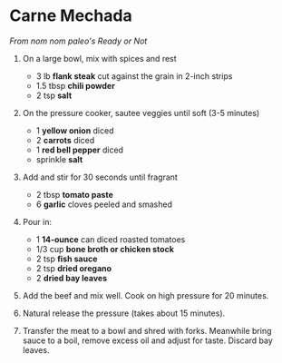 # Carne Mechada

_From nom nom paleo's Ready or Not_

1. On a large bowl, mix with spices and rest

	- 3 lb **flank steak** cut against the grain in 2-inch strips
	- 1.5 tbsp **chili powder**
	- 2 tsp **salt**
	
2. On the pressure cooker, sautee veggies until soft (3-5 minutes)

	- 1 **yellow onion** diced
	- 2 **carrots** diced
	- 1 **red bell pepper** diced
	- sprinkle **salt**
	
3. Add and stir for 30 seconds until fragrant

	- 2 tbsp **tomato paste**
	- 6 **garlic** cloves peeled and smashed
	
4. Pour in:

	- 1 **14-ounce** can diced roasted tomatoes
	- 1/3 cup **bone broth or chicken stock**
	- 2 tsp **fish sauce**
	- 2 tsp **dried oregano**
	- 2 **dried bay leaves**
	
5. Add the beef and mix well. Cook on high pressure for 20 minutes.

6. Natural release the pressure (takes about 15 minutes).

7. Transfer the meat to a bowl and shred with forks. Meanwhile bring sauce to a boil, remove excess oil and adjust for taste. Discard bay leaves.
